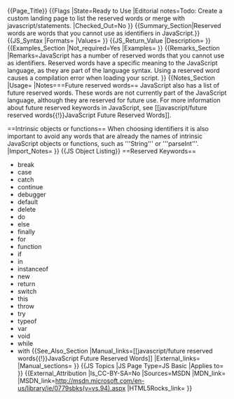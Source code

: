 {{Page_Title}}
{{Flags
|State=Ready to Use
|Editorial notes=Todo: Create a custom landing page to list the reserved words or merge with javascript/statements.
|Checked_Out=No
}}
{{Summary_Section|Reserved words are words that you cannot use as identifiers in JavaScript.}}
{{JS_Syntax
|Formats=
|Values=
}}
{{JS_Return_Value
|Description=
}}
{{Examples_Section
|Not_required=Yes
|Examples=
}}
{{Remarks_Section
|Remarks=JavaScript has a number of reserved words that you cannot use as identifiers. Reserved words have a specific meaning to the JavaScript language, as they are part of the language syntax. Using a reserved word causes a compilation error when loading your script.
}}
{{Notes_Section
|Usage=
|Notes===Future reserved words==
JavaScript also has a list of future reserved words. These words are not currently part of the JavaScript language, although they are reserved for future use. For more information about future reserved keywords in JavaScript, see [[javascript/future reserved words{{!}}JavaScript Future Reserved Words]].

==Intrinsic objects or functions== 
When choosing identifiers it is also important to avoid any words that are already the names of intrinsic JavaScript objects or functions, such as '''String''' or '''parseInt'''.
|Import_Notes=
}}
{{JS Object Listing}}
==Reserved Keywords==
* break
* case
* catch
* continue
* debugger
* default
* delete
* do
* else
* finally
* for
* function
* if
* in
* instanceof
* new
* return
* switch
* this
* throw
* try
* typeof
* var
* void
* while
* with
{{See_Also_Section
|Manual_links=[[javascript/future reserved words{{!}}JavaScript Future Reserved Words]]
|External_links=
|Manual_sections=
}}
{{JS Topics
|JS Page Type=JS Basic
|Applies to=
}}
{{External_Attribution
|Is_CC-BY-SA=No
|Sources=MSDN
|MDN_link=
|MSDN_link=http://msdn.microsoft.com/en-us/library/ie/0779sbks(v=vs.94).aspx
|HTML5Rocks_link=
}}